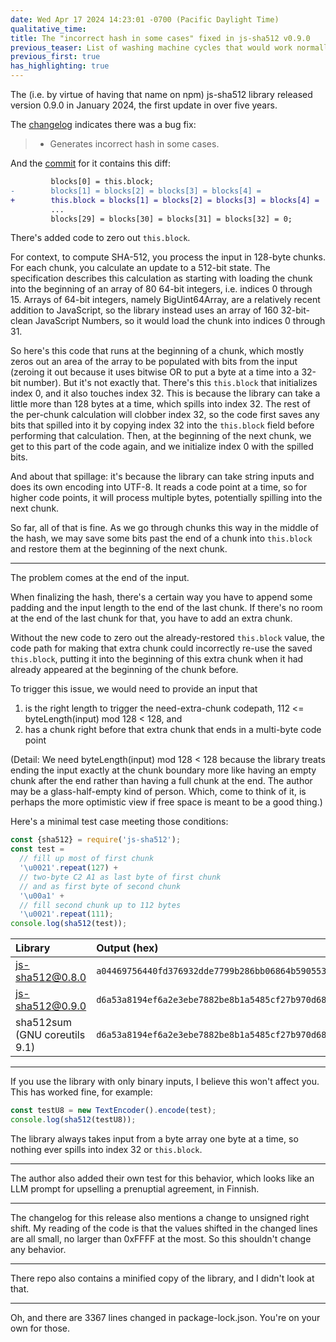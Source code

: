 ```yaml
---
date: Wed Apr 17 2024 14:23:01 -0700 (Pacific Daylight Time)
qualitative_time: 
title: The "incorrect hash in some cases" fixed in js-sha512 v0.9.0
previous_teaser: List of washing machine cycles that would work normally in zero gravity
previous_first: true
has_highlighting: true
---
```

The (i.e. by virtue of having that name on npm) js-sha512 library released version 0.9.0 in January 2024, the first update in over five years.

The [changelog](https://github.com/emn178/js-sha512/blob/master/CHANGELOG.md#v090--2024-01-24) indicates there was a bug fix:

> * Generates incorrect hash in some cases.

And the [commit](https://github.com/emn178/js-sha512/commit/6def8ef9426cc9ec8618d4eff2ea08d31ebbe62c) for it contains this diff:

```diff
         blocks[0] = this.block;
-        blocks[1] = blocks[2] = blocks[3] = blocks[4] =
+        this.block = blocks[1] = blocks[2] = blocks[3] = blocks[4] =
         ...
         blocks[29] = blocks[30] = blocks[31] = blocks[32] = 0;
```

There's added code to zero out `this.block`.

For context, to compute SHA-512, you process the input in 128-byte chunks.
For each chunk, you calculate an update to a 512-bit state.
The specification describes this calculation as starting with loading the chunk into the beginning of an array of 80 64-bit integers, i.e. indices 0 through 15.
Arrays of 64-bit integers, namely BigUint64Array, are a relatively recent addition to JavaScript, so the library instead uses an array of 160 32-bit-clean JavaScript Numbers, so it would load the chunk into indices 0 through 31.

So here's this code that runs at the beginning of a chunk, which mostly zeros out an area of the array to be populated with bits from the input (zeroing it out because it uses bitwise OR to put a byte at a time into a 32-bit number).
But it's not exactly that.
There's this `this.block` that initializes index 0, and it also touches index 32.
This is because the library can take a little more than 128 bytes at a time, which spills into index 32.
The rest of the per-chunk calculation will clobber index 32, so the code first saves any bits that spilled into it by copying index 32 into the `this.block` field before performing that calculation.
Then, at the beginning of the next chunk, we get to this part of the code again, and we initialize index 0 with the spilled bits.

And about that spillage: it's because the library can take string inputs and does its own encoding into UTF-8.
It reads a code point at a time, so for higher code points, it will process multiple bytes, potentially spilling into the next chunk.

So far, all of that is fine.
As we go through chunks this way in the middle of the hash, we may save some bits past the end of a chunk into `this.block` and restore them at the beginning of the next chunk.

---

The problem comes at the end of the input.

When finalizing the hash, there's a certain way you have to append some padding and the input length to the end of the last chunk.
If there's no room at the end of the last chunk for that, you have to add an extra chunk.

Without the new code to zero out the already-restored `this.block` value, the code path for making that extra chunk could incorrectly re-use the saved `this.block`, putting it into the beginning of this extra chunk when it had already appeared at the beginning of the chunk before.

To trigger this issue, we would need to provide an input that

1. is the right length to trigger the need-extra-chunk codepath, 112 <= byteLength(input) mod 128 < 128, and
2. has a chunk right before that extra chunk that ends in a multi-byte code point

(Detail: We need byteLength(input) mod 128 < 128 because the library treats ending the input exactly at the chunk boundary more like having an empty chunk after the end rather than having a full chunk at the end.
The author may be a glass-half-empty kind of person.
Which, come to think of it, is perhaps the more optimistic view if free space is meant to be a good thing.)

Here's a minimal test case meeting those conditions:

```js
const {sha512} = require('js-sha512');
const test =
  // fill up most of first chunk
  '\u0021'.repeat(127) +
  // two-byte C2 A1 as last byte of first chunk
  // and as first byte of second chunk
  '\u00a1' +
  // fill second chunk up to 112 bytes
  '\u0021'.repeat(111);
console.log(sha512(test));
```

| Library | Output (hex) |
|:--|:--|
| js-sha512@0.8.0 | `a04469756440fd376932dde7799b286bb06864b59055360155cfac09e4f3e9a8283c4bb201e63f29df38f1267c9531ee71db03feb66f6c79cfe054fb1d0aec24` |
| js-sha512@0.9.0 | `d6a53a8194ef6a2e3ebe7882be8b1a5485cf27b970d682e2c42366f6634336cbdd35dd5f9c153c3d90cda7b4e3ba612cced269a36ca981ec551d298430e1e617` |
| sha512sum (GNU coreutils 9.1) | `d6a53a8194ef6a2e3ebe7882be8b1a5485cf27b970d682e2c42366f6634336cbdd35dd5f9c153c3d90cda7b4e3ba612cced269a36ca981ec551d298430e1e617` |

---

If you use the library with only binary inputs, I believe this won't affect you.
This has worked fine, for example:

```js
const testU8 = new TextEncoder().encode(test);
console.log(sha512(testU8));
```

The library always takes input from a byte array one byte at a time, so nothing ever spills into index 32 or `this.block`.

---

The author also added their own test for this behavior, which looks like an LLM prompt for upselling a prenuptial agreement, in Finnish.

---

The changelog for this release also mentions a change to unsigned right shift.
My reading of the code is that the values shifted in the changed lines are all small, no larger than 0xFFFF at the most.
So this shouldn't change any behavior.

---

There repo also contains a minified copy of the library, and I didn't look at that.

---

Oh, and there are 3367 lines changed in package-lock.json.
You're on your own for those.
